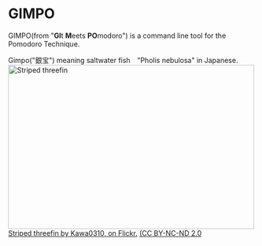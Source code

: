 # GIMPO

GIMPO(from "**GI**t **M**eets **PO**modoro") is a command line tool for the Pomodoro Technique.

Gimpo("銀宝") meaning saltwater fish　"Pholis nebulosa" in Japanese.
<a href="http://www.flickr.com/photos/the_road_ahead/3919070977/" title="Striped threefin by Kawa0310, on Flickr"><img src="http://farm3.static.flickr.com/2673/3919070977_c9b63f036a.jpg" width="500" height="333" alt="Striped threefin" /></a>
<a href="http://www.flickr.com/photos/the_road_ahead/3919070977/" title="Striped threefin by Kawa0310, on Flickr">Striped threefin by Kawa0310, on Flickr.</a> <a href="http://creativecommons.org/licenses/by-nc-nd/2.0/deed.en">(CC BY-NC-ND 2.0</a>